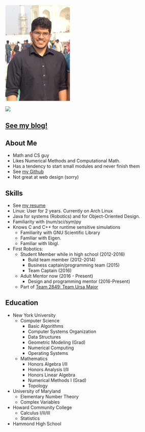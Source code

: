 <head> <title>Abhi's Webpage</title> </head>

![](Resources/Images/profilepic.jpg)

![](https://projecteuler.net/profile/TrostAft.png)

## [See my blog!](./Blog/Blog.html)

## About Me
- Math and CS guy
- Likes Numerical Methods and Computational Math.
- Has a tendency to start small modules and never finish them
- See [my Github](https://www.github.com/abhijit-c)
- Not great at web design (sorry)

## Skills
- See [my resume](Resources/Resume/Resume.pdf)
- Linux: User for 2 years. Currently on Arch Linux
- Java for systems (Robotics) and for Object-Oriented Design.
- Familiarity with (num/sci/sym)py
- Knows C and C++ for runtime sensitive simulations
    - Familiarity with GNU Scientific Library
    - Familiar with Eigen.
    - Familiar with libigl.
- First Robotics:
    - Student Member while in high school (2012-2016)
        - Build team member (2012-2014)
        - Business captain/programming team (2015)
        - Team Captain (2016)
    - Adult Mentor now (2016 - Present)
        - Design and programming mentor (2016-Present)
    - Part of [Team 2849: Team Ursa Major](http://hammondursamajor.org/)

## Education
- New York University
    - Computer Science
        - Basic Algorithms
        - Computer Systems Organization
        - Data Structures
        - Geometric Modeling (Grad)
        - Numerical Computing
        - Operating Systems
    - Mathematics
        - Honors Algebra I/II
        - Honors Analysis I/II
        - Honors Linear Algebra
        - Numerical Methods I (Grad)
        - Topology 
- University of Maryland
    - Elementary Number Theory 
    - Complex Variables
- Howard Community College
    - Calculus I/II/III
    - Statistics
- Hammond High School
